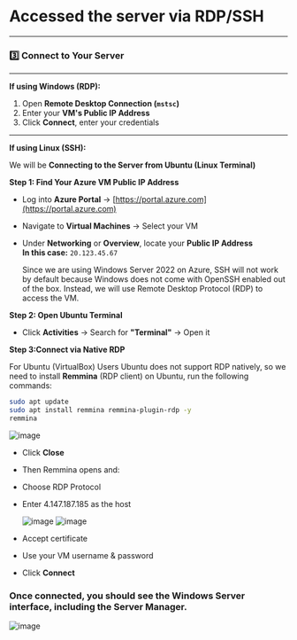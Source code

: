 # **Accessed the server via RDP/SSH**
------------------------------------------------------

### 3️⃣ **Connect to Your Server**  
___
**If using Windows (RDP):**  
1. Open **Remote Desktop Connection (`mstsc`)**  
2. Enter your **VM's Public IP Address**  
3. Click **Connect**, enter your credentials  
____
**If using Linux (SSH):**  

We will be **Connecting to the Server from Ubuntu (Linux Terminal)**  

**Step 1: Find Your Azure VM Public IP Address**  
- Log into **Azure Portal** → [https://portal.azure.com](https://portal.azure.com)  
- Navigate to **Virtual Machines** → Select your VM  
- Under **Networking** or **Overview**, locate your **Public IP Address**  
 **In this case:** `20.123.45.67`

  Since we are using Windows Server 2022 on Azure, SSH will not work by default because Windows does not come with OpenSSH enabled out of the box. Instead, we will use Remote Desktop Protocol (RDP) to access the VM.

**Step 2: Open Ubuntu Terminal**  
- Click **Activities** → Search for **"Terminal"** → Open it

**Step 3:Connect via Native RDP**
  
For Ubuntu (VirtualBox) Users Ubuntu does not support RDP natively, so we need to install **Remmina** (RDP client) on Ubuntu, run the following commands:

```bash
sudo apt update
sudo apt install remmina remmina-plugin-rdp -y
remmina
```

![image](https://github.com/user-attachments/assets/36241736-a075-4ed5-b081-27a9f485e3ce)

- Click **Close**
- Then  Remmina opens and:
- Choose RDP Protocol
- Enter 4.147.187.185 as the host


  ![image](https://github.com/user-attachments/assets/5680bf9f-d802-4d21-8205-35eea186a9e9)    ![image](https://github.com/user-attachments/assets/a6e2613a-d667-4eff-9464-f7ef90a119ca)

- Accept certificate
- Use your VM username & password
- Click **Connect**

### **Once connected, you should see the **Windows Server interface**, including the **Server Manager**.**

![image](https://github.com/user-attachments/assets/2bf3c6f3-738e-4088-8bf0-80b7451d010b)




